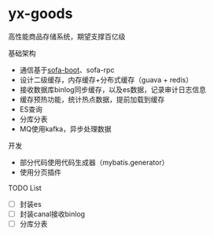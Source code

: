# yx-goods
高性能商品存储系统，期望支撑百亿级

基础架构
- 通信基于[sofa-boot](https://tech.antfin.com/docs/2/73882)、sofa-rpc
- 设计二级缓存，内存缓存+分布式缓存（guava + redis）
- 接收数据库binlog同步缓存，以及es数据，记录审计日志信息
- 缓存预热功能，统计热点数据，提前加载到缓存
- ES查询
- 分库分表
- MQ使用kafka，异步处理数据

开发
- 部分代码使用代码生成器（mybatis.generator）
- 使用分页插件

TODO List

 - [ ] 封装es
 - [ ] 封装canal接收binlog
 - [ ] 分库分表 
